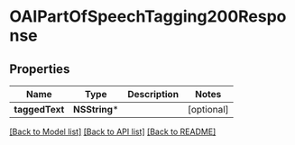 # OAIPartOfSpeechTagging200Response

## Properties
Name | Type | Description | Notes
------------ | ------------- | ------------- | -------------
**taggedText** | **NSString*** |  | [optional] 

[[Back to Model list]](../README.md#documentation-for-models) [[Back to API list]](../README.md#documentation-for-api-endpoints) [[Back to README]](../README.md)


